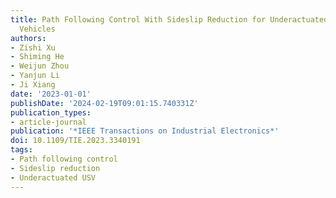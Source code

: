 ```yaml
---
title: Path Following Control With Sideslip Reduction for Underactuated Unmanned Surface
  Vehicles
authors:
- Zishi Xu
- Shiming He
- Weijun Zhou
- Yanjun Li
- Ji Xiang
date: '2023-01-01'
publishDate: '2024-02-19T09:01:15.740331Z'
publication_types:
- article-journal
publication: '*IEEE Transactions on Industrial Electronics*'
doi: 10.1109/TIE.2023.3340191
tags:
- Path following control
- Sideslip reduction
- Underactuated USV
---
```

